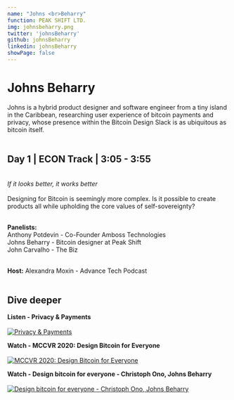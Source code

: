 ```yaml
---
name: "Johns <br>Beharry"
function: PEAK SHIFT LTD.
img: johnsbeharry.png
twitter: 'johnsBeharry'
github: johnsBeharry
linkedin: johnsBeharry
showPage: false
---
```


# Johns Beharry
 
Johns is a hybrid product designer and software engineer from a tiny island in the Caribbean, researching user experience of bitcoin payments and privacy, whose presence within the Bitcoin Design Slack is as ubiquitous as bitcoin itself. 
<br><br>

## Day 1 | ECON Track | 3:05 - 3:55
<br>
<i>If it looks better, it works better</i><br><br>
Designing for Bitcoin is seemingly more complex. Is it possible to create products all while upholding the core values of self-sovereignty? <br><br>

<b>Panelists:</b><br>
Anthony Potdevin - Co-Founder Amboss Technologies <br>
Johns Beharry - Bitcoin designer at Peak Shift<br>
John Carvalho - The Biz <br><br>

<b>Host:</b> Alexandra Moxin - Advance Tech Podcast
<br><br>

## Dive deeper


<div class="grid grid-cols-1 md:grid-cols-2 gap-5">
<div class="p-3 my-2">

**Listen - Privacy & Payments** <br><br>
[ ![Privacy & Payments](/2022/content/johns_advancing.png)](https://podcast.advancingbitcoin.com/1450198/6612919-privacy-payments-with-johns-beharry/)
</div>

<div class="p-3 my-2">

**Watch - MCCVR 2020: Design Bitcoin for Everyone** <br><br>
[ ![MCCVR 2020: Design Bitcoin for Everyone](/2022/content/johns_mccvr.png)](https://www.youtube.com/watch?v=n2auo8bGKm0/)
</div>

<div class="p-3 my-2">

**Watch - Design bitcoin for everyone - Christoph Ono, Johns Beharry** <br><br>
[ ![Design bitcoin for everyone - Christoph Ono, Johns Beharry](/2022/content/johns_design.png)](https://www.youtube.com/watch?v=Z6R15IQB1LI/)
</div>

</div>

<br>


